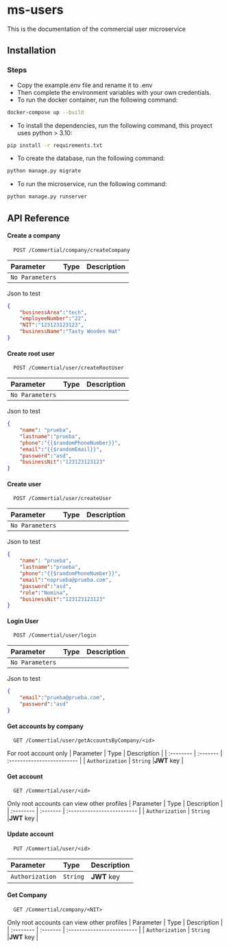 # ms-users

This is the documentation of the commercial user microservice


## Installation

### Steps
- Copy the example.env file and rename it to .env
- Then complete the environment variables with your own credentials.
- To run the docker container, run the following command:
```bash
docker-compose up --build
```
- To install the dependencies, run the following command, this proyect uses python > 3.10:
```bash
pip install -r requirements.txt
```
- To create the database, run the following command:
```bash
python manage.py migrate
```
- To run the microservice, run the following command:
```bash
python manage.py runserver
```
## API Reference

#### Create a company

```http
  POST /Commertial/company/createCompany
```

| Parameter | Type     | Description                |
| :-------- | :------- | :------------------------- |
| `No Parameters` |  |  |

Json to test

```json
{
    "businessArea":"tech",
    "employeeNumber":"22",
    "NIT":"123123123123",
    "businessName":"Tasty Wooden Hat"
}
```

#### Create root user
```http
  POST /Commertial/user/createRootUser
```

| Parameter | Type     | Description                |
| :-------- | :------- | :------------------------- |
| `No Parameters` |  |  |

Json to test

```json
{
	"name": "prueba",
    "lastname":"prueba",
    "phone":"{{$randomPhoneNumber}}",
    "email":"{{$randomEmail}}",
    "password":"asd",
    "businessNit":"123123123123"
}
```

#### Create user
```http
  POST /Commertial/user/createUser
```

| Parameter | Type     | Description                |
| :-------- | :------- | :------------------------- |
| `No Parameters` |  |  |

Json to test

```json
{
	"name": "prueba",
    "lastname":"prueba",
    "phone":"{{$randomPhoneNumber}}",
    "email":"noprueba@prueba.com",
    "password":"asd",
    "role":"Nomina",
    "businessNit":"123123123123"
}
```



#### Login User
```http
  POST /Commertial/user/login
```

| Parameter | Type     | Description                |
| :-------- | :------- | :------------------------- |
| `No Parameters` |  |  |

Json to test

```json
{
    "email":"prueba@prueba.com",
    "password":"asd"
}
```

#### Get accounts by company 
```http
  GET /Commertial/user/getAccountsByCompany/<id>
```
For root account only
| Parameter | Type     | Description                |
| :-------- | :------- | :------------------------- |
| `Authorization` | `String` |**JWT** key |


#### Get account 
```http
  GET /Commertial/user/<id>
```
Only root accounts can view other profiles
| Parameter | Type     | Description                |
| :-------- | :------- | :------------------------- |
| `Authorization` | `String` |**JWT** key |


#### Update account 
```http
  PUT /Commertial/user/<id>
```

| Parameter | Type     | Description                |
| :-------- | :------- | :------------------------- |
| `Authorization` | `String` |**JWT** key |


#### Get Company 
```http
  GET /Commertial/company/<NIT>
```
Only root accounts can view other profiles
| Parameter | Type     | Description                |
| :-------- | :------- | :------------------------- |
| `Authorization` | `String` |**JWT** key |

